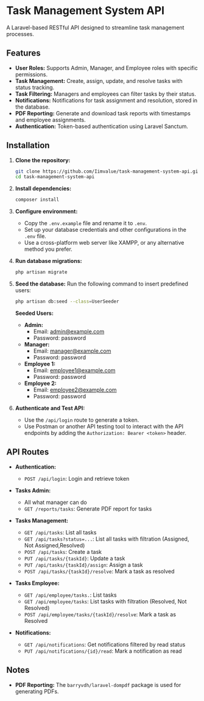 # Task Management System API

A Laravel-based RESTful API designed to streamline task management processes.

## Features

-   **User Roles:** Supports Admin, Manager, and Employee roles with specific permissions.
-   **Task Management:** Create, assign, update, and resolve tasks with status tracking.
-   **Task Filtering:** Managers and employees can filter tasks by their status.
-   **Notifications:** Notifications for task assignment and resolution, stored in the database.
-   **PDF Reporting:** Generate and download task reports with timestamps and employee assignments.
-   **Authentication:** Token-based authentication using Laravel Sanctum.

## Installation

1. **Clone the repository:**

    ```bash
    git clone https://github.com/Iimvalue/task-management-system-api.git
    cd task-management-system-api
    ```

2. **Install dependencies:**

    ```bash
    composer install
    ```

3. **Configure environment:**

    - Copy the `.env.example` file and rename it to `.env`.
    - Set up your database credentials and other configurations in the `.env` file.
    - Use a cross-platform web server like XAMPP, or any alternative method you prefer.

4. **Run database migrations:**

    ```bash
    php artisan migrate
    ```

5. **Seed the database:**
   Run the following command to insert predefined users:

    ```bash
    php artisan db:seed --class=UserSeeder
    ```

    **Seeded Users:**

    - **Admin:**
        - Email: admin@example.com
        - Password: password
    - **Manager:**
        - Email: manager@example.com
        - Password: password
    - **Employee 1:**
        - Email: employee1@example.com
        - Password: password
    - **Employee 2:**
        - Email: employee2@example.com
        - Password: password

6. **Authenticate and Test API:**
    - Use the `/api/login` route to generate a token.
    - Use Postman or another API testing tool to interact with the API endpoints by adding the `Authorization: Bearer <token>` header.

## API Routes

-   **Authentication:**

    -   `POST /api/login`: Login and retrieve token

-   **Tasks Admin:**

    -   All what manager can do
    -   `GET /reports/tasks`: Generate PDF report for tasks

-   **Tasks Management:**

    -   `GET /api/tasks`: List all tasks
    -   `GET /api/tasks?status=...`: List all tasks with filtration (Assigned, Not Assigned,Resolved)
    -   `POST /api/tasks`: Create a task
    -   `PUT /api/tasks/{taskId}`: Update a task
    -   `PUT /api/tasks/{taskId}/assign`: Assign a task
    -   `POST /api/tasks/{taskId}/resolve`: Mark a task as resolved

-   **Tasks Employee:**
    -   `GET /api/employee/tasks.`: List tasks
    -   `GET /api/employee/tasks`: List tasks with filtration (Resolved, Not Resolved)
    -   `POST /api/employee/tasks/{taskId}/resolve`: Mark a task as Resolved

-   **Notifications:**

    -   `GET /api/notifications`: Get notifications filtered by read status
    -   `PUT /api/notifications/{id}/read`: Mark a notification as read

## Notes

-   **PDF Reporting:** The `barryvdh/laravel-dompdf` package is used for generating PDFs.
